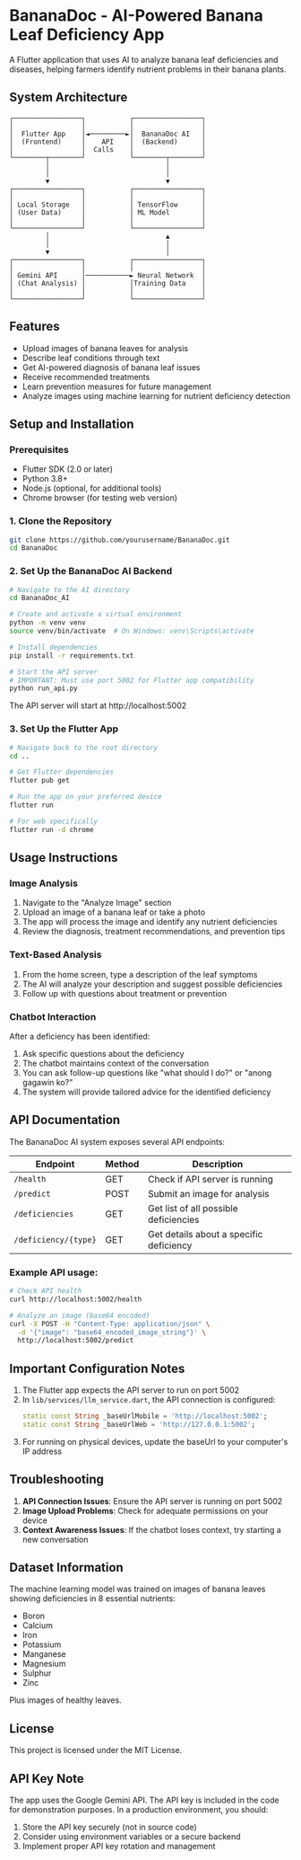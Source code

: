 # BananaDoc - AI-Powered Banana Leaf Deficiency App

A Flutter application that uses AI to analyze banana leaf deficiencies and diseases, helping farmers identify nutrient problems in their banana plants.

## System Architecture

```
┌─────────────────┐           ┌─────────────────┐
│                 │           │                 │
│  Flutter App    │◄─────────►│  BananaDoc AI   │
│  (Frontend)     │    API    │  (Backend)      │
│                 │  Calls    │                 │
└────────┬────────┘           └────────┬────────┘
         │                             │
         │                             │
         ▼                             ▼
┌─────────────────┐           ┌─────────────────┐
│                 │           │                 │
│ Local Storage   │           │ TensorFlow      │
│ (User Data)     │           │ ML Model        │
│                 │           │                 │
└─────────────────┘           └─────────────────┘
         │                             ▲
         │                             │
         ▼                             │
┌─────────────────┐           ┌─────────────────┐
│                 │           │                 │
│ Gemini API      │───────────► Neural Network  │
│ (Chat Analysis) │           │Training Data    │
│                 │           │                 │
└─────────────────┘           └─────────────────┘
```

## Features

- Upload images of banana leaves for analysis
- Describe leaf conditions through text
- Get AI-powered diagnosis of banana leaf issues
- Receive recommended treatments
- Learn prevention measures for future management
- Analyze images using machine learning for nutrient deficiency detection

## Setup and Installation

### Prerequisites

- Flutter SDK (2.0 or later)
- Python 3.8+ 
- Node.js (optional, for additional tools)
- Chrome browser (for testing web version)

### 1. Clone the Repository

```bash
git clone https://github.com/yourusername/BananaDoc.git
cd BananaDoc
```

### 2. Set Up the BananaDoc AI Backend

```bash
# Navigate to the AI directory
cd BananaDoc_AI

# Create and activate a virtual environment
python -m venv venv
source venv/bin/activate  # On Windows: venv\Scripts\activate

# Install dependencies
pip install -r requirements.txt

# Start the API server
# IMPORTANT: Must use port 5002 for Flutter app compatibility
python run_api.py
```

The API server will start at http://localhost:5002

### 3. Set Up the Flutter App

```bash
# Navigate back to the root directory
cd ..

# Get Flutter dependencies
flutter pub get

# Run the app on your preferred device
flutter run

# For web specifically
flutter run -d chrome
```

## Usage Instructions

### Image Analysis

1. Navigate to the "Analyze Image" section
2. Upload an image of a banana leaf or take a photo
3. The app will process the image and identify any nutrient deficiencies
4. Review the diagnosis, treatment recommendations, and prevention tips

### Text-Based Analysis

1. From the home screen, type a description of the leaf symptoms
2. The AI will analyze your description and suggest possible deficiencies
3. Follow up with questions about treatment or prevention

### Chatbot Interaction

After a deficiency has been identified:
1. Ask specific questions about the deficiency
2. The chatbot maintains context of the conversation
3. You can ask follow-up questions like "what should I do?" or "anong gagawin ko?"
4. The system will provide tailored advice for the identified deficiency

## API Documentation

The BananaDoc AI system exposes several API endpoints:

| Endpoint | Method | Description |
|----------|--------|-------------|
| `/health` | GET | Check if API server is running |
| `/predict` | POST | Submit an image for analysis |
| `/deficiencies` | GET | Get list of all possible deficiencies |
| `/deficiency/{type}` | GET | Get details about a specific deficiency |

### Example API usage:

```bash
# Check API health
curl http://localhost:5002/health

# Analyze an image (base64 encoded)
curl -X POST -H "Content-Type: application/json" \
  -d '{"image": "base64_encoded_image_string"}' \
  http://localhost:5002/predict
```

## Important Configuration Notes

1. The Flutter app expects the API server to run on port 5002
2. In `lib/services/llm_service.dart`, the API connection is configured:
   ```dart
   static const String _baseUrlMobile = 'http://localhost:5002';
   static const String _baseUrlWeb = 'http://127.0.0.1:5002';
   ```
3. For running on physical devices, update the baseUrl to your computer's IP address

## Troubleshooting

1. **API Connection Issues**: Ensure the API server is running on port 5002
2. **Image Upload Problems**: Check for adequate permissions on your device
3. **Context Awareness Issues**: If the chatbot loses context, try starting a new conversation

## Dataset Information

The machine learning model was trained on images of banana leaves showing deficiencies in 8 essential nutrients:
- Boron
- Calcium
- Iron
- Potassium
- Manganese
- Magnesium
- Sulphur
- Zinc

Plus images of healthy leaves.

## License

This project is licensed under the MIT License.

## API Key Note

The app uses the Google Gemini API. The API key is included in the code for demonstration purposes. In a production environment, you should:

1. Store the API key securely (not in source code)
2. Consider using environment variables or a secure backend
3. Implement proper API key rotation and management

